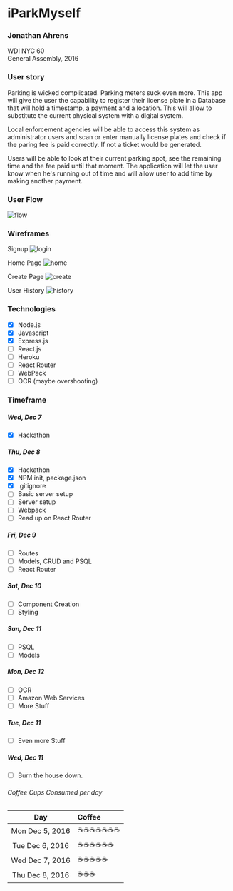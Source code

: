 # iParkMyself
### Jonathan Ahrens  
WDI NYC 60  
General Assembly, 2016  

### User story
Parking is wicked complicated. Parking meters suck even more. This app will give the user the capability to register their license plate in a Database that will hold a timestamp, a payment and a location. This will allow to substitute the current physical system with a digital system.

Local enforcement agencies will be able to access this system as administrator users and scan or enter manually license plates and check if the paring fee is paid correctly. If not a ticket would be generated.

Users will be able to look at their current parking spot, see the remaining time and the fee paid until that moment. The application will let the user know when he's running out of time and will allow user to add time by making another payment.

### User Flow
![flow](./images/readme/userFlow.jpg)

### Wireframes
Signup
![login](./images/readme/login.jpg)

Home Page
![home](./images/readme/home.jpg)

Create Page
![create](./images/readme/create.jpg)

User History
![history](./images/readme/History.jpg)




### Technologies
- [x] Node.js
- [x] Javascript
- [x] Express.js
- [ ] React.js
- [ ] Heroku
- [ ] React Router
- [ ] WebPack
- [ ] OCR (maybe overshooting)

### Timeframe
##### Wed, Dec 7
- [x] Hackathon

##### Thu, Dec 8
- [x] Hackathon
- [x] NPM init, package.json
- [x] .gitignore
- [ ] Basic server setup
- [ ] Server setup
- [ ] Webpack
- [ ] Read up on React Router

##### Fri, Dec 9
- [ ] Routes
- [ ] Models, CRUD and PSQL
- [ ] React Router

##### Sat, Dec 10
- [ ] Component Creation
- [ ] Styling

##### Sun, Dec 11
- [ ] PSQL
- [ ] Models

##### Mon, Dec 12
- [ ] OCR
- [ ] Amazon Web Services
- [ ] More Stuff

##### Tue, Dec 11
- [ ] Even more Stuff

##### Wed, Dec 11
- [ ] Burn the house down.



###### Coffee Cups Consumed per day
Day | Coffee
:---: | :---
Mon Dec 5, 2016 | ☕☕☕☕☕☕☕
Tue Dec 6, 2016 | ☕☕☕☕☕☕
Wed Dec 7, 2016 | ☕☕☕☕☕
Thu Dec 8, 2016 | ☕☕☕
